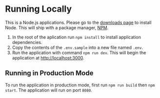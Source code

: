 # Running Locally

This is a Node.js applications. Please go to the [downloads page](https://nodejs.org/en/download/) to install Node. This will ship with a package manager, [NPM](https://www.npmjs.com/get-npm).

1. In the root of the aplication run `npm install` to install application dependencies.
2. Copy the contents of the `.env.sample` into a new file named `.env`.
3. Run the application with command `npm run dev`. This will begin the application at [http://localhost:3000](http://localhost:3000).

## Running in Production Mode

To run the application in production mode, first run `npm run build` then `npm start`.  The application will run on port `8080`.

